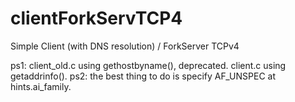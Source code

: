 # clientForkServTCP4
Simple Client (with DNS resolution) / ForkServer TCPv4

ps1: client_old.c using gethostbyname(), deprecated. client.c using getaddrinfo().
ps2: the best thing to do is specify AF_UNSPEC at hints.ai_family.
